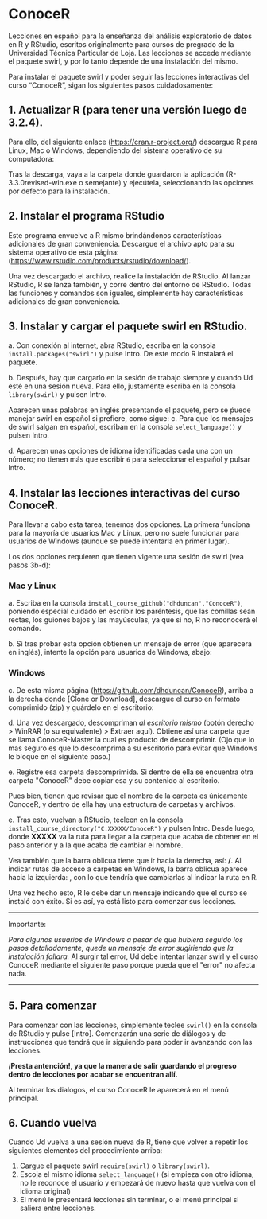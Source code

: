 # ConoceR
Lecciones en español para la enseñanza del análisis exploratorio de datos en R y RStudio, escritos originalmente para cursos de pregrado de la Universidad Técnica Particular de Loja.  Las lecciones se accede mediante el paquete swirl, y por lo tanto depende de una instalación del mismo.

Para instalar el paquete swirl y poder seguir las lecciones interactivas del curso “ConoceR”, sigan los siguientes pasos cuidadosamente:

## 1. Actualizar R (para tener una versión luego de 3.2.4). 
Para ello, del siguiente enlace (https://cran.r-project.org/) descargue R para Linux, Mac o Windows, dependiendo del sistema operativo de su computadora:

Tras la descarga, vaya a la carpeta donde guardaron la aplicación (R-3.3.0revised-win.exe o semejante) y ejecútela, seleccionando las opciones por defecto para la instalación.

## 2. Instalar el programa RStudio
Este programa envuelve a R mismo brindándonos características adicionales de gran conveniencia. Descargue el archivo apto para su sistema operativo de esta página: (https://www.rstudio.com/products/rstudio/download/). 

Una vez descargado el archivo, realice la instalación de RStudio. Al lanzar RStudio, R se lanza también, y corre dentro del entorno de RStudio. Todas las funciones y comandos son iguales, simplemente hay características adicionales de gran conveniencia.

## 3. Instalar y cargar el paquete swirl en RStudio.

a. Con conexión al internet, abra RStudio, escriba en la consola `install.packages("swirl")` y pulse Intro. De este modo R instalará el paquete. 

b. Después, hay que cargarlo en la sesión de trabajo siempre y cuando Ud esté en una sesión nueva. Para ello, justamente escriba en la consola `library(swirl)` y pulsen Intro.

Aparecen unas palabras en inglés presentando el paquete, pero se ṕuede manejar swirl en español si prefiere, como sigue:
c. Para que los mensajes de swirl salgan en español, escriban en la consola `select_language()` y pulsen Intro. 

d. Aparecen unas opciones de idioma identificadas cada una con un número; no tienen más que escribir `6` para seleccionar el español y pulsar Intro.

## 4. Instalar las lecciones interactivas del curso ConoceR.
Para llevar a cabo esta tarea, tenemos dos opciones. La primera funciona para la mayoría de usuarios Mac y Linux, pero no suele funcionar para usuarios de Windows (aunque se puede intentarla en primer lugar).

Los dos opciones requieren que tienen vigente una sesión de swirl (vea pasos 3b-d):

### Mac y Linux
a. Escriba en la consola `install_course_github("dhduncan","ConoceR")`, poniendo especial cuidado en escribir los paréntesis, que las comillas sean rectas, los guiones bajos y las mayúsculas, ya que si no, R no reconocerá el comando. 

b. Si tras probar esta opción obtienen un mensaje de error (que aparecerá en inglés), intente la opción para usuarios de Windows, abajo:

### Windows
c. De esta misma página (https://github.com/dhduncan/ConoceR), arriba a la derecha donde [Clone or Download], descargue el curso en formato comprimido (zip) y guárdelo en el escritorio:

d. Una vez descargado, descompriman *al escritorio mismo* (botón derecho > WinRAR (o su equivalente) > Extraer aquí). Obtiene así una carpeta que se llama ConoceR-Master la cual es producto de descomprimir.  (Ojo que lo mas seguro es que lo descomprima a su escritorio para evitar que Windows le bloque en el siguiente paso.)

e. Registre esa carpeta descomprimida. Si dentro de ella se encuentra otra carpeta "ConoceR" debe copiar esa y su contenido al escritorio.  

Pues bien, tienen que revisar que el nombre de la carpeta es únicamente ConoceR, y dentro de ella hay una estructura de carpetas y archivos. 

e. Tras esto, vuelvan a RStudio, tecleen en la consola `install_course_directory("C:XXXXX/ConoceR")` y pulsen Intro. Desde luego, donde **XXXXX** va la ruta para llegar a la carpeta que acaba de obtener en el paso anterior y a la que acaba de cambiar el nombre.

Vea también que la barra oblicua tiene que ir hacia la derecha, así: **/**. Al indicar rutas de acceso a carpetas en Windows, la barra oblicua aparece hacia la izquierda: \, con lo que tendría que cambiarlas al indicar la ruta en R.

Una vez hecho esto, R le debe dar un mensaje indicando que el curso se instaló con éxito. Si es así, ya está listo para comenzar sus lecciones.

___
Importante:

*Para algunos usuarios de Windows a pesar de que hubiera seguido los pasos detalladamente, quede un mensaje de error sugiriendo que la instalación fallara.*   Al surgir tal error, Ud debe intentar lanzar swirl y el curso ConoceR mediante el siguiente paso porque pueda que el "error" no afecta nada.
___

## 5. Para comenzar

Para comenzar con las lecciones, simplemente teclee `swirl()` en la consola de RStudio y pulse [Intro]. Comenzarán una serie de diálogos y de instrucciones que tendrá que ir siguiendo para poder ir avanzando con las lecciones.  

**¡Presta antención!, ya que la manera de salir guardando el progreso dentro de lecciones por acabar se encuentran allí.**

Al terminar los dialogos, el curso ConoceR le aparecerá en el menú principal.

## 6. Cuando vuelva
Cuando Ud vuelva a una sesión nueva de R, tiene que volver a repetir los siguientes elementos del procedimiento arriba:

1. Cargue el paquete swirl `require(swirl)` o `library(swirl)`.
2. Escoja el mismo idioma `select_language()` (si empieza con otro idioma, no le reconoce el usuario y empezará de nuevo hasta que vuelva con el idioma original)
3. El menú le presentará lecciones sin terminar, o el menú principal si saliera entre lecciones.




